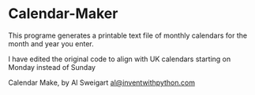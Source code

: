 # Calendar-Maker

This programe generates a printable text file of monthly calendars for the month and year you enter.

I have edited the original code to align with UK calendars starting on Monday instead of Sunday

Calendar Make, by Al Sweigart al@inventwithpython.com
